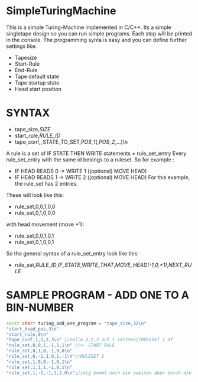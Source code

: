# SimpleTuringMachine
This is a simple Turing-Machine implemented in C/C++.
Its a simple singletape design so you can run simple programs.
Each step will be printed in the console.
The programming synta is easy and you can define further settings like:
* Tapesize
* Start-Rule
* End-Rule
* Tape default state
* Tape startup state
* Head start position

# SYNTAX
* tape_size,_SIZE_
* start_rule,_RULE_ID_
* tape_conf,_STATE_TO_SET,_POS_1_(,_POS_2_,...)\n

A rule is a set of IF STATE THEN WRITE statements = rule_set_entry
Every rule_set_entry with the same id belongs to a ruleset.
So for example :
* IF HEAD READS 0 -> WRITE 1 ((optional) MOVE HEAD)
* IF HEAD READS 1 -> WRITE 2 ((optional) MOVE HEAD)
For this example, the rule_set has 2 entries.

These will look like this:
* rule_set,0,0,1,0,0
* rule_set,0,1,0,0,0

with head movement (move +1):
* rule_set,0,0,1,0,1
* rule_set,0,1,0,0,1

So the general syntax of a rule_set_entry look like this:
* rule_set,_RULE_ID_,_IF_STATE_,_WRITE_THAT_,_MOVE_HEAD(-1,0,+1)_,_NEXT_RULE_

# SAMPLE PROGRAM - ADD ONE TO A BIN-NUMBER
```cpp
const char* turing_add_one_program = "tape_size,32\n"
"start_head_pos,3\n"
"start_rule,0\n"
"tape_conf,1,1,2,3\n" //zelle 1,2,3 auf 1 setzten//RULESET 1 df
"rule_set,0,0,1,-1,1,1\n" //<- START RULE
"rule_set,0,1,0,-1,0,0\n"
"rule_set,0,-1,1,0,2,-1\n"//RULESET 2
"rule_set,1,0,0,-1,0,1\n"
"rule_set,1,1,1,-1,0,1\n"
"rule_set,1,-1,-1,1,2,0\n";//eig kommt noch ein zweites aber durch die 2 wird direkt abgebrochen 
